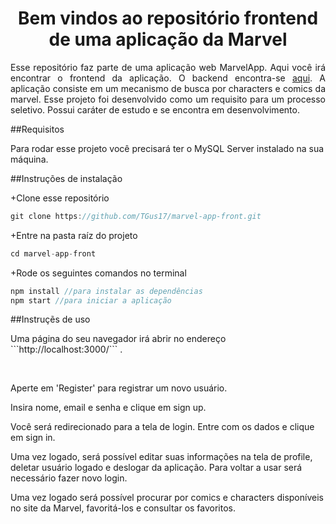 <h1 align="center">Bem vindos ao repositório frontend de uma aplicação da Marvel</h1>

<p align="justify">Esse repositório faz parte de uma aplicação web MarvelApp. Aqui você irá encontrar o frontend da aplicação. O backend encontra-se <a href="https://github.com/TGus17/marvel-app-back">aqui</a>. A aplicação consiste em um mecanismo de busca por characters e comics da marvel. Esse projeto foi desenvolvido como um requisito para um processo seletivo. Possui caráter de estudo e se encontra em desenvolvimento.</p>

##Requisitos
<p>Para rodar esse projeto você precisará ter o MySQL Server instalado na sua máquina.</p>

##Instruções de instalação

+Clone esse repositório
```javascript
git clone https://github.com/TGus17/marvel-app-front.git
```

+Entre na pasta raíz do projeto
```javascript
cd marvel-app-front
```
+Rode os seguintes comandos no terminal
```javascript
npm install //para instalar as dependências
npm start //para iniciar a aplicação
```
##Instruçẽs de uso
<p>Uma página do seu navegador irá abrir no endereço ```http://localhost:3000/``` .</p>
</br>
<p>Aperte em 'Register' para registrar um novo usuário.</p>
<p>Insira nome, email e senha e clique em sign up.</p>
<p>Você será redirecionado para a tela de login. Entre com os dados e clique em sign in.</p>
<p>Uma vez logado, será possível editar suas informações na tela de profile, deletar usuário logado e deslogar da aplicação. Para voltar a usar será necessário fazer novo login.</p>
<p>Uma vez logado será possível procurar por comics e characters disponíveis no site da Marvel, favoritá-los e consultar os favoritos.</p>
